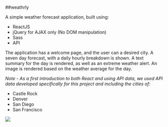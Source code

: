 ##weathrly   

A simple weather forecast application, built using:

* ReactJS
* jQuery for AJAX only (No DOM manipulation)
* Sass
* API

The application has a welcome page, and the user can a desired city.  A seven day forecast, with a daily hourly breakdown is shown.  A text summary for the day is rendered, as well as an extreme weather alert.  An image is rendered based on the weather average for the day.

*Note - As a first introduction to both React and using API data, we used API data
developed specifically for this project and including the cities of:*    
* Castle Rock   
* Denver   
* San Diego   
* San Francisco

![](http://g.recordit.co/N6AW9na1ju.gif)
